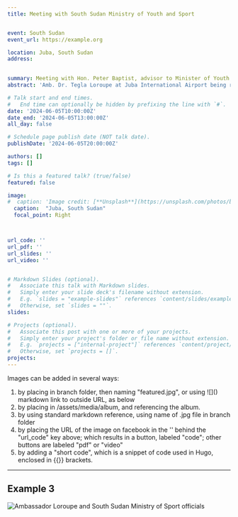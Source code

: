 ```yaml
---
title: Meeting with South Sudan Ministry of Youth and Sport


event: South Sudan 
event_url: https://example.org

location: Juba, South Sudan
address:
  

summary: Meeting with Hon. Peter Baptist, advisor to Minister of Youth and Sport
abstract: 'Amb. Dr. Tegla Loroupe at Juba International Airport being received by Hon. Peter Baptist, Advisor to the minister of youths and sports and Dr. Tong Chor, SG of South Sudan Olympic Committee,  Gen. Dr. Tut Deng and SSOC team. The South Sudan Olympic Committee have started a count down to the Olympics.'

# Talk start and end times.
#   End time can optionally be hidden by prefixing the line with `#`.
date: '2024-06-05T10:00:00Z'
date_end: '2024-06-05T13:00:00Z'
all_day: false

# Schedule page publish date (NOT talk date).
publishDate: '2024-06-05T20:00:00Z'

authors: []
tags: []

# Is this a featured talk? (true/false)
featured: false

image:
#  caption: 'Image credit: [**Unsplash**](https://unsplash.com/photos/bzdhc5b3Bxs)'
  caption:  "Juba, South Sudan"
  focal_point: Right



url_code: ''
url_pdf: ''
url_slides: ''
url_video: ''


# Markdown Slides (optional).
#   Associate this talk with Markdown slides.
#   Simply enter your slide deck's filename without extension.
#   E.g. `slides = "example-slides"` references `content/slides/example-slides.md`.
#   Otherwise, set `slides = ""`.
slides:

# Projects (optional).
#   Associate this post with one or more of your projects.
#   Simply enter your project's folder or file name without extension.
#   E.g. `projects = ["internal-project"]` references `content/project/deep-learning/index.md`.
#   Otherwise, set `projects = []`.
projects:
---
```


Images can be added in several ways:

1. by placing in branch folder, then naming "featured.jpg", or using \!\[\]\(\) markdown link to outside URL, as below
2. by placing in /assets/media/album, and referencing the album.
3. by using standard markdown reference, using name of .jpg file in branch folder
4. by placing the URL of the image on facebook in the '' behind the "url_code" key above; which results in a button, labeled "code"; other buttons are labeled "pdf" or "video"
5. by adding a "short code", which is a snippet of code used in Hugo, enclosed in {{}} brackets.

---

## Example 3

![Ambassador Loroupe and South Sudan Ministry of Sport officials](https://scontent-lax3-2.xx.fbcdn.net/v/t39.30808-6/444456808_853397193483018_3182047063586102755_n.jpg?_nc_cat=106&ccb=1-7&_nc_sid=833d8c&_nc_ohc=YPlT63RD60gQ7kNvgGgYZZ8&_nc_ht=scontent-lax3-2.xx&cb_e2o_trans=q&oh=00_AYDhCHLCs23zvsscZyUVnCtGw9WSAMNq7IoWT-UbFsF1Iw&oe=668781AD)

